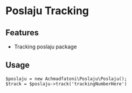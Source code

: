 Poslaju Tracking 
=========================

Features
--------
* Tracking poslaju package

Usage
------
```
$poslaju = new Achmadfatoni\Poslaju\Poslaju();  
$track = $poslaju->track('trackingNumberHere')
```